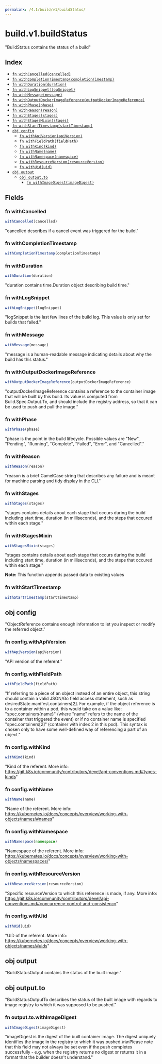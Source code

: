 ```yaml
---
permalink: /4.1/build/v1/buildStatus/
---
```


# build.v1.buildStatus

"BuildStatus contains the status of a build"

## Index

* [`fn withCancelled(cancelled)`](#fn-withcancelled)
* [`fn withCompletionTimestamp(completionTimestamp)`](#fn-withcompletiontimestamp)
* [`fn withDuration(duration)`](#fn-withduration)
* [`fn withLogSnippet(logSnippet)`](#fn-withlogsnippet)
* [`fn withMessage(message)`](#fn-withmessage)
* [`fn withOutputDockerImageReference(outputDockerImageReference)`](#fn-withoutputdockerimagereference)
* [`fn withPhase(phase)`](#fn-withphase)
* [`fn withReason(reason)`](#fn-withreason)
* [`fn withStages(stages)`](#fn-withstages)
* [`fn withStagesMixin(stages)`](#fn-withstagesmixin)
* [`fn withStartTimestamp(startTimestamp)`](#fn-withstarttimestamp)
* [`obj config`](#obj-config)
  * [`fn withApiVersion(apiVersion)`](#fn-configwithapiversion)
  * [`fn withFieldPath(fieldPath)`](#fn-configwithfieldpath)
  * [`fn withKind(kind)`](#fn-configwithkind)
  * [`fn withName(name)`](#fn-configwithname)
  * [`fn withNamespace(namespace)`](#fn-configwithnamespace)
  * [`fn withResourceVersion(resourceVersion)`](#fn-configwithresourceversion)
  * [`fn withUid(uid)`](#fn-configwithuid)
* [`obj output`](#obj-output)
  * [`obj output.to`](#obj-outputto)
    * [`fn withImageDigest(imageDigest)`](#fn-outputtowithimagedigest)

## Fields

### fn withCancelled

```ts
withCancelled(cancelled)
```

"cancelled describes if a cancel event was triggered for the build."

### fn withCompletionTimestamp

```ts
withCompletionTimestamp(completionTimestamp)
```



### fn withDuration

```ts
withDuration(duration)
```

"duration contains time.Duration object describing build time."

### fn withLogSnippet

```ts
withLogSnippet(logSnippet)
```

"logSnippet is the last few lines of the build log.  This value is only set for builds that failed."

### fn withMessage

```ts
withMessage(message)
```

"message is a human-readable message indicating details about why the build has this status."

### fn withOutputDockerImageReference

```ts
withOutputDockerImageReference(outputDockerImageReference)
```

"outputDockerImageReference contains a reference to the container image that will be built by this build. Its value is computed from Build.Spec.Output.To, and should include the registry address, so that it can be used to push and pull the image."

### fn withPhase

```ts
withPhase(phase)
```

"phase is the point in the build lifecycle. Possible values are \"New\", \"Pending\", \"Running\", \"Complete\", \"Failed\", \"Error\", and \"Cancelled\"."

### fn withReason

```ts
withReason(reason)
```

"reason is a brief CamelCase string that describes any failure and is meant for machine parsing and tidy display in the CLI."

### fn withStages

```ts
withStages(stages)
```

"stages contains details about each stage that occurs during the build including start time, duration (in milliseconds), and the steps that occured within each stage."

### fn withStagesMixin

```ts
withStagesMixin(stages)
```

"stages contains details about each stage that occurs during the build including start time, duration (in milliseconds), and the steps that occured within each stage."

**Note:** This function appends passed data to existing values

### fn withStartTimestamp

```ts
withStartTimestamp(startTimestamp)
```



## obj config

"ObjectReference contains enough information to let you inspect or modify the referred object."

### fn config.withApiVersion

```ts
withApiVersion(apiVersion)
```

"API version of the referent."

### fn config.withFieldPath

```ts
withFieldPath(fieldPath)
```

"If referring to a piece of an object instead of an entire object, this string should contain a valid JSON/Go field access statement, such as desiredState.manifest.containers[2]. For example, if the object reference is to a container within a pod, this would take on a value like: \"spec.containers{name}\" (where \"name\" refers to the name of the container that triggered the event) or if no container name is specified \"spec.containers[2]\" (container with index 2 in this pod). This syntax is chosen only to have some well-defined way of referencing a part of an object."

### fn config.withKind

```ts
withKind(kind)
```

"Kind of the referent. More info: https://git.k8s.io/community/contributors/devel/api-conventions.md#types-kinds"

### fn config.withName

```ts
withName(name)
```

"Name of the referent. More info: https://kubernetes.io/docs/concepts/overview/working-with-objects/names/#names"

### fn config.withNamespace

```ts
withNamespace(namespace)
```

"Namespace of the referent. More info: https://kubernetes.io/docs/concepts/overview/working-with-objects/namespaces/"

### fn config.withResourceVersion

```ts
withResourceVersion(resourceVersion)
```

"Specific resourceVersion to which this reference is made, if any. More info: https://git.k8s.io/community/contributors/devel/api-conventions.md#concurrency-control-and-consistency"

### fn config.withUid

```ts
withUid(uid)
```

"UID of the referent. More info: https://kubernetes.io/docs/concepts/overview/working-with-objects/names/#uids"

## obj output

"BuildStatusOutput contains the status of the built image."

## obj output.to

"BuildStatusOutputTo describes the status of the built image with regards to image registry to which it was supposed to be pushed."

### fn output.to.withImageDigest

```ts
withImageDigest(imageDigest)
```

"imageDigest is the digest of the built container image. The digest uniquely identifies the image in the registry to which it was pushed.\n\nPlease note that this field may not always be set even if the push completes successfully - e.g. when the registry returns no digest or returns it in a format that the builder doesn't understand."